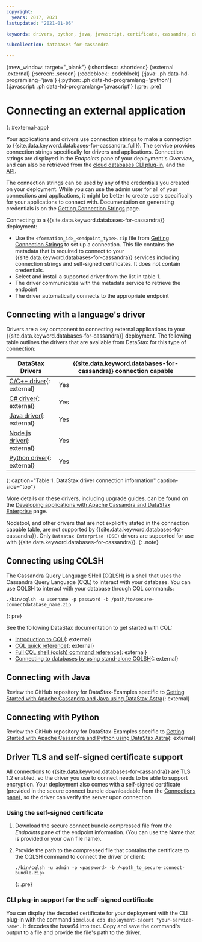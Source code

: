 ```yaml
---
copyright:
  years: 2017, 2021
lastupdated: "2021-01-06"

keywords: drivers, python, java, javascript, certificate, cassandra, datastax, dse

subcollection: databases-for-cassandra

---
```


{:new_window: target="_blank"}
{:shortdesc: .shortdesc}
{:external .external}
{:screen: .screen}
{:codeblock: .codeblock}
{:java: .ph data-hd-programlang='java'}
{:python: .ph data-hd-programlang='python'}
{:javascript: .ph data-hd-programlang='javascript'}
{:pre: .pre}

# Connecting an external application
{: #external-app}

Your applications and drivers use connection strings to make a connection to {{site.data.keyword.databases-for-cassandra_full}}. The service provides connection strings specifically for drivers and applications. Connection strings are displayed in the _Endpoints_ pane of your deployment's _Overview_, and can also be retrieved from the [cloud databases CLI plug-in](/docs/databases-cli-plugin?topic=databases-cli-plugin-cdb-reference#deployment-connections), and the [API](https://{DomainName}/apidocs/cloud-databases-api#discover-connection-information-for-a-deployment-f-e81026).

The connection strings can be used by any of the credentials you created on your deployment. While you can use the admin user for all of your connections and applications, it might be better to create users specifically for your applications to connect with. Documentation on generating credentials is on the [Getting Connection Strings](/docs/databases-for-cassandra?topic=databases-for-cassandra-connection-strings) page.

Connecting to a {{site.data.keyword.databases-for-cassandra}} deployment: 
- Use the `<formation_id>_<endpoint_type>.zip` file from [Getting Connection Strings](/docs/databases-for-cassandra?topic=databases-for-cassandra-connection-strings) to set up a connection. This file contains the metadata that is required to connect to your {{site.data.keyword.databases-for-cassandra}} services including connection strings and self-signed certificates.  It does not contain credentials.
- Select and install a supported driver from the list in table 1.
- The driver communicates with the metadata service to retrieve the endpoint
- The driver automatically connects to the appropriate endpoint 

## Connecting with a language's driver

 Drivers are a key component to connecting external applications to your {{site.data.keyword.databases-for-cassandra}} deployment. The following table outlines the drivers that are available from DataStax for this type of connection:  

DataStax Drivers|{{site.data.keyword.databases-for-cassandra}} connection capable
----------|------------
[C/C++ driver](https://docs.datastax.com/en/developer/cpp-driver-dse/latest){: external}| Yes
[C# driver](https://docs.datastax.com/en/developer/csharp-driver-dse/latest){: external}| Yes
[Java driver](https://docs.datastax.com/en/developer/java-driver-dse/latest){: external}| Yes
[Node.js driver](https://docs.datastax.com/en/developer/nodejs-driver-dse/latest){: external}| Yes
[Python driver](https://docs.datastax.com/en/developer/python-dse-driver/latest){: external}| Yes
{: caption="Table 1. DataStax driver connection information" caption-side="top"}

More details on these drivers, including upgrade guides, can be found on the [Developing applications with Apache Cassandra and DataStax Enterprise](https://docs.datastax.com/en/devapp/doc/devapp/aboutDrivers.html) page. 

Nodetool, and other drivers that are not explicitly stated in the connection capable table, are not supported by {{site.data.keyword.databases-for-cassandra}}. Only `Datastax Enterprise (DSE)` drivers are supported for use with {{site.data.keyword.databases-for-cassandra}}. 
{: .note}

## Connecting using CQLSH

The Cassandra Query Language SHell (CQLSH) is a shell that uses the Cassandra Query Language (CQL) to interact with your database. 
You can use CQLSH to interact with your database through CQL commands:
```
./bin/cqlsh -u username -p password -b /path/to/secure-connectdatabase_name.zip
```
{: pre} 

See the following DataStax documentation to get started with CQL:
- [Introduction to CQL](https://docs.datastax.com/en/dse/6.7/cql/cql/cql_using/introTOC.html){: external}
- [CQL quick reference](https://docs.datastax.com/en/dse/6.8/cql/cql/cqlQuickReference.html){: external}
- [Full CQL shell (cqlsh) command reference](https://docs.datastax.com/en/dse/6.8/cql/cql/cql_reference/cqlsh_commands/cqlshCommandsTOC.html){: external}
- [Connecting to databases by using stand-alone CQLSH](https://docs.astra.datastax.com/docs/connecting-to-databases-using-standalone-cqlsh){: external}

## Connecting with Java

Review the GitHub repository for DataStax-Examples specific to [Getting Started with Apache Cassandra and Java using DataStax Astra](https://github.com/DataStax-Examples/getting-started-with-astra-java){: external}

## Connecting with Python

Review the GitHub repository for DataStax-Examples specific to [Getting Started with Apache Cassandra and Python using DataStax Astra](https://github.com/DataStax-Examples/getting-started-with-astra-python){: external}

## Driver TLS and self-signed certificate support

All connections to {{site.data.keyword.databases-for-cassandra}} are TLS 1.2 enabled, so the driver you use to connect needs to be able to support encryption. Your deployment also comes with a self-signed certificate (provided in the secure connect bundle downloadable from the [Connections pane](/docs/databases-for-cassandra?topic=databases-for-cassandra-connection-strings)), so the driver can verify the server upon connection. 

### Using the self-signed certificate

1. Download the secure connect bundle compressed file from the _Endpoints_ pane of the endpoint information. (You can use the Name that is provided or your own file name).
2. Provide the path to the compressed file that contains the certificate to the CQLSH command to connect the driver or client: 

   ```
   ./bin/cqlsh -u admin -p <password> -b /<path_to_secure-connect-bundle.zip>
   ```
   {: .pre}


### CLI plug-in support for the self-signed certificate

You can display the decoded certificate for your deployment with the CLI plug-in with the command `ibmcloud cdb deployment-cacert "your-service-name"`. It decodes the base64 into text. Copy and save the command's output to a file and provide the file's path to the driver.





<!-- 
## Other drivers
Note that only the Datastax Enterprise (DSE) drivers are supported for use with {{site.data.keyword.databases-for-cassandra_full}}. Use the following information at your own risk:
{: .note}

DataStax had a vast array of language drivers that are now built in to a single DataStax driver. This new unified driver can also be used to connect to a {{site.data.keyword.databases-for-cassandra}} deployment. This unified DataStax driver is available at the same locations as their existing OSS drivers. Review the following references: 

- [DataStax Downloads](https://downloads.datastax.com/#datastax-apache-cassandra-drivers){: external} for direct links to download locations 
- [Developing applications with DataStax drivers](https://docs.datastax.com/en/devapp/doc/devapp/aboutDrivers.html){: external} for driver overview details 
- [DataStax Documentation](https://docs.datastax.com/en/developer/driver-matrix/doc/common/driverMatrix.html){: external} for installation information
- [Better Drivers for Cassandra](https://www.datastax.com/blog/2020/01/better-drivers-for-cassandra){: external} blog post that details the move to a unified driver. 
-->

